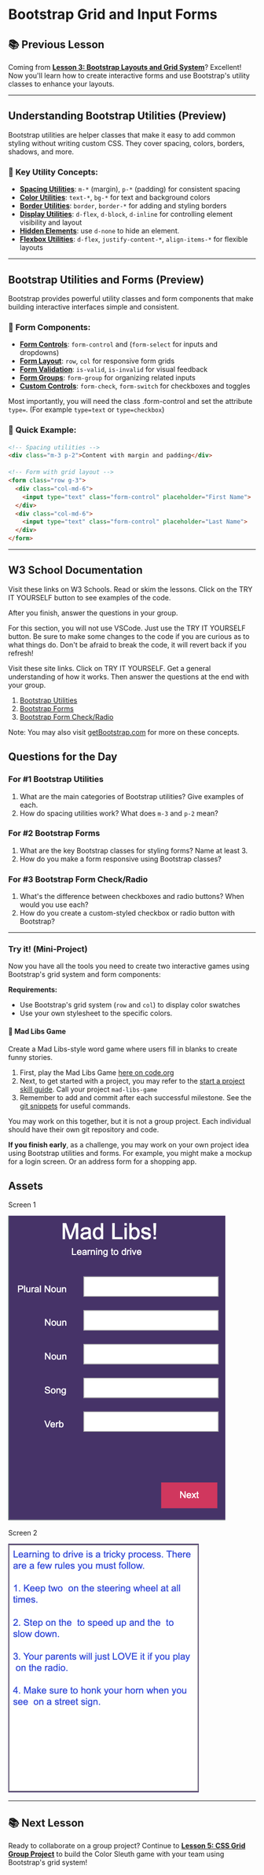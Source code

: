 # Bootstrap Grid and Input Forms

## 📚 **Previous Lesson**

Coming from **[Lesson 3: Bootstrap Layouts and Grid System](../lesson-3-bootstrap-layout/lesson-3-bootstrap-layout.md)**? Excellent! Now you'll learn how to create interactive forms and use Bootstrap's utility classes to enhance your layouts.

---

## Understanding Bootstrap Utilities (Preview)

Bootstrap utilities are helper classes that make it easy to add common styling without writing custom CSS. They cover spacing, colors, borders, shadows, and more.

### 🚀 **Key Utility Concepts:**
- **[Spacing Utilities](https://getbootstrap.com/docs/5.2/utilities/spacing/)**: `m-*` (margin), `p-*` (padding) for consistent spacing
- **[Color Utilities](https://getbootstrap.com/docs/5.2/utilities/colors/)**: `text-*`, `bg-*` for text and background colors
- **[Border Utilities](https://getbootstrap.com/docs/5.2/utilities/borders/)**: `border`, `border-*` for adding and styling borders
- **[Display Utilities](https://getbootstrap.com/docs/5.2/utilities/display/)**: `d-flex`, `d-block`, `d-inline` for controlling element visibility and layout
- **[Hidden Elements](https://getbootstrap.com/docs/5.2/utilities/display/#hiding-elements)**: use `d-none` to hide an element. 
- **[Flexbox Utilities](https://getbootstrap.com/docs/5.2/utilities/flex/)**: `d-flex`, `justify-content-*`, `align-items-*` for flexible layouts

---

## Bootstrap Utilities and Forms (Preview)

Bootstrap provides powerful utility classes and form components that make building interactive interfaces simple and consistent.


### 📝 **Form Components:**
- **[Form Controls](https://getbootstrap.com/docs/5.2/forms/form-control/)**: `form-control` and (`form-select` for inputs and dropdowns)
- **[Form Layout](https://getbootstrap.com/docs/5.2/forms/layout/)**: `row`, `col` for responsive form grids
- **[Form Validation](https://getbootstrap.com/docs/5.2/forms/validation/)**: `is-valid`, `is-invalid` for visual feedback
- **[Form Groups](https://getbootstrap.com/docs/5.2/forms/layout/#form-groups)**: `form-group` for organizing related inputs
- **[Custom Controls](https://getbootstrap.com/docs/5.2/forms/checks-radios/)**: `form-check`, `form-switch` for checkboxes and toggles

Most importantly, you will need the class .form-control and set the attribute `type=`. (For example `type=text` or `type=checkbox`)

### 🔧 **Quick Example:**
```html
<!-- Spacing utilities -->
<div class="m-3 p-2">Content with margin and padding</div>

<!-- Form with grid layout -->
<form class="row g-3">
  <div class="col-md-6">
    <input type="text" class="form-control" placeholder="First Name">
  </div>
  <div class="col-md-6">
    <input type="text" class="form-control" placeholder="Last Name">
  </div>
</form>
```

---

##  W3 School Documentation

Visit these links on W3 Schools. Read or skim the lessons. Click on the TRY IT YOURSELF button to see examples of the code.

After you finish, answer the questions in your group.

For this section, you will not use VSCode. Just use the TRY IT YOURSELF button. Be sure to make some changes to the code if you are curious as to what things do. Don't be afraid to break the code, it will revert back if you refresh!

Visit these site links. Click on TRY IT YOURSELF. Get a general understanding of how it works. Then answer the questions at the end with your group.

1. [Bootstrap Utilities](https://www.w3schools.com/bootstrap5/bootstrap_utilities.php)
2. [Bootstrap Forms](https://www.w3schools.com/bootstrap5/bootstrap_forms.php)
3. [Bootstrap Form Check/Radio](https://www.w3schools.com/bootstrap5/bootstrap_form_check_radio.php)

Note: You may also visit [getBootstrap.com](https://getBootstrap.com) for more on these concepts.

## Questions for the Day

### For #1 Bootstrap Utilities

1. What are the main categories of Bootstrap utilities? Give examples of each.
2. How do spacing utilities work? What does `m-3` and `p-2` mean?

### For #2 Bootstrap Forms

1. What are the key Bootstrap classes for styling forms? Name at least 3.
2. How do you make a form responsive using Bootstrap classes?

### For #3 Bootstrap Form Check/Radio

1. What's the difference between checkboxes and radio buttons? When would you use each?
2. How do you create a custom-styled checkbox or radio button with Bootstrap?

---

### Try it! (Mini-Project)

Now you have all the tools you need to create two interactive games using Bootstrap's grid system and form components:

**Requirements:**
- Use Bootstrap's grid system (`row` and `col`) to display color swatches
- Use your own stylesheet to the specific colors.

#### 📝 **Mad Libs Game**
Create a Mad Libs-style word game where users fill in blanks to create funny stories. 

1. First, play the Mad Libs Game [here on code.org](https://studio.code.org/courses/csp5-virtual/units/1/lessons/7/levels/1)
2. Next, to get started with a project, you may refer to the [start a project skill guide](../../../resources/skill-guides/start-project.md). Call your project `mad-libs-game`
3. Remember to add and commit after each successful milestone. See the [git snippets](../../../resources/git-snippets.md) for useful commands.

You may work on this together, but it is not a group project. Each individual should have their own git repository and code. 

**If you finish early**, as a challenge, you may work on your own project idea using Bootstrap utilities and forms. For example, you might make a mockup for a login screen. Or an address form for a shopping app.

## Assets

Screen 1

![screenshot of mad libs game](../../../resources/starter-code/week-4/screenshot-of-mad-libs-game.png)

Screen 2

![screenshot of mad libs game](../../../resources/starter-code/week-4/screenshot-of-mad-libs-game-2.png)

---

## 📚 **Next Lesson**

Ready to collaborate on a group project? Continue to **[Lesson 5: CSS Grid Group Project](../lesson-5-css-grid-group-project/lesson-5-css-grid-group-project.md)** to build the Color Sleuth game with your team using Bootstrap's grid system!
